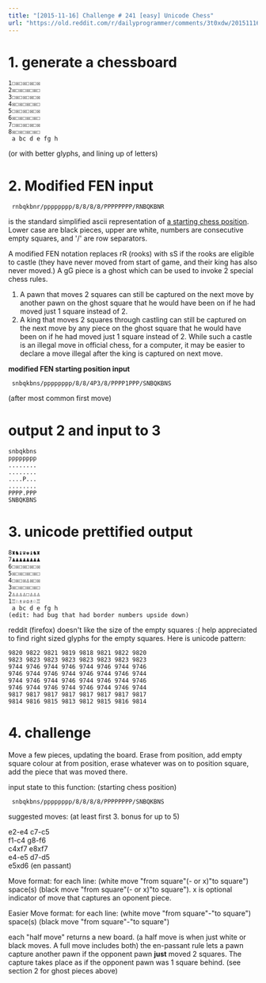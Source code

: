 ```yaml
---
title: "[2015-11-16] Challenge # 241 [easy] Unicode Chess"
url: "https://old.reddit.com/r/dailyprogrammer/comments/3t0xdw/20151116_challenge_241_easy_unicode_chess/"
---
```


# 1. generate a chessboard

    1☐☒☐☒☐☒☐☒
    2☒☐☒☐☒☐☒☐
    3☐☒☐☒☐☒☐☒
    4☒☐☒☐☒☐☒☐
    5☐☒☐☒☐☒☐☒
    6☒☐☒☐☒☐☒☐
    7☐☒☐☒☐☒☐☒
    8☒☐☒☐☒☐☒☐
     a bc d e fg h                

(or with better glyphs, and lining up of letters)

# 2. Modified FEN input

     rnbqkbnr/pppppppp/8/8/8/8/PPPPPPPP/RNBQKBNR

is the standard simplified ascii representation of [a starting chess position](https://en.wikipedia.org/wiki/Forsyth%E2%80%93Edwards_Notation).  Lower case are black pieces, upper are white, numbers are consecutive empty squares, and '/' are row separators.

A modified FEN notation replaces rR (rooks) with sS if the rooks are eligible to castle (they have never moved from start of game, and their king has also never moved.)  A gG piece is a ghost which can be used to invoke 2 special chess rules.  
 
1. A pawn that moves 2 squares can still be captured on the next move by another pawn on the ghost square that he would have been on if he had moved just 1 square instead of 2.  
2. A king that moves 2 squares through castling can still be captured on the next move by any piece on the ghost square that he would have been on if he had moved just 1 square instead of 2.  While such a castle is an illegal move in official chess, for a computer, it may be easier to declare a move illegal after the king is captured on next move.

**modified FEN starting position input**

     snbqkbns/pppppppp/8/8/4P3/8/PPPP1PPP/SNBQKBNS

(after most common first move)

# output 2 and input to 3

    snbqkbns
    pppppppp
    ........
    ........
    ....P...
    ........
    PPPP.PPP
    SNBQKBNS

# 3. unicode prettified output

    8♜♞♝♛♚♝♞♜
    7♟♟♟♟♟♟♟♟
    6☐☒☐☒☐☒☐☒
    5☒☐☒☐☒☐☒☐
    4☐☒☐☒♙☒☐☒
    3☒☐☒☐☒☐☒☐
    2♙♙♙♙☐♙♙♙
    1♖♘♗♕♔♗♘♖
     a bc d e fg h     
    (edit: had bug that had border numbers upside down)

reddit (firefox) doesn't like the size of the empty squares :(
help appreciated to find right sized glyphs for the empty squares.  Here is unicode pattern:

    9820 9822 9821 9819 9818 9821 9822 9820
    9823 9823 9823 9823 9823 9823 9823 9823
    9744 9746 9744 9746 9744 9746 9744 9746
    9746 9744 9746 9744 9746 9744 9746 9744
    9744 9746 9744 9746 9744 9746 9744 9746
    9746 9744 9746 9744 9746 9744 9746 9744
    9817 9817 9817 9817 9817 9817 9817 9817
    9814 9816 9815 9813 9812 9815 9816 9814

# 4. challenge

Move a few pieces, updating the board.  Erase from position, add empty square colour at from position, erase whatever was on to position square, add the piece that was moved there.

  input state to this function: (starting chess position)

     snbqkbns/pppppppp/8/8/8/8/PPPPPPPP/SNBQKBNS

suggested moves: (at least first 3.  bonus for up to 5)

e2-e4  c7-c5  
f1-c4   g8-f6  
c4xf7   e8xf7  
e4-e5  d7-d5  
e5xd6 (en passant)

Move format: for each line:  (white move "from square"(- or x)"to square") space(s) (black move "from square"(- or x)"to square").  x is optional indicator of move that captures an oponent piece.

Easier Move format: for each line:  (white move "from square"-"to square") space(s) (black move "from square"-"to square")

each "half move" returns a new board.  (a half move is when just white or black moves.  A full move includes both)
the en-passant rule lets a pawn capture another pawn if the opponent pawn **just** moved 2 squares.  The capture takes place as if the opponent pawn was 1 square behind.  (see section 2 for ghost pieces above)